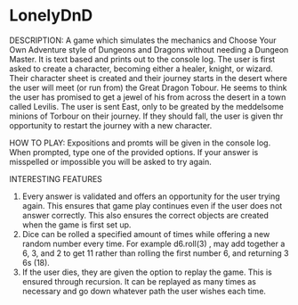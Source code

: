 # LonelyDnD
DESCRIPTION: A game which simulates the mechanics and Choose Your Own Adventure style of Dungeons and Dragons without
needing a Dungeon Master. It is text based and prints out to the console log. The user is first asked to create a character,
becoming either a healer, knight, or wizard. Their character sheet is created and their journey starts in the desert where
the user will meet (or run from) the Great Dragon Tobour. He seems to think the user has promised to get a jewel of his from 
across the desert in a town called Levilis. The user is sent East, only to be greated by the meddelsome minions of Torbour on 
their journey. If they should fall, the user is given thr opportunity to restart the journey with a new character. 

HOW TO PLAY:
Expositions and promts will be given in the console log. When prompted, type one of the provided options. If your answer
is misspelled or impossible you will be asked to try again. 

INTERESTING FEATURES
1. Every answer is validated and offers an opportunity for the user trying again. This ensures that game play continues even
if the user does not answer correctly. This also ensures the correct objects are created when the game is first set up.
2. Dice can be rolled a specified amount of times while offering a new random number every time. For example d6.roll(3) ,
may add together a 6, 3, and 2 to get 11 rather than rolling the first number 6, and returning 3 6s (18).
3. If the user dies, they are given the option to replay the game. This is ensured through recursion. It can be replayed as
many times as necessary and go down whatever path the user wishes each time. 
